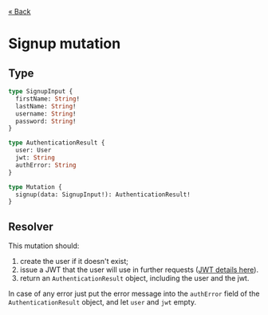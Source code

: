 [« Back](index.md)

# Signup mutation

## Type

```graphql
type SignupInput {
  firstName: String!
  lastName: String!
  username: String!
  password: String!
}

type AuthenticationResult {
  user: User
  jwt: String
  authError: String
}

type Mutation {
  signup(data: SignupInput!): AuthenticationResult!
}
```

## Resolver

This mutation should:

1. create the user if it doesn't exist;
2. issue a JWT that the user will use in further requests ([JWT details here](jwt-details.md)).
3. return an `AuthenticationResult` object, including the user and the jwt.

In case of any error just put the error message into the `authError` field of the `AuthenticationResult` object, and let `user` and `jwt` empty.
